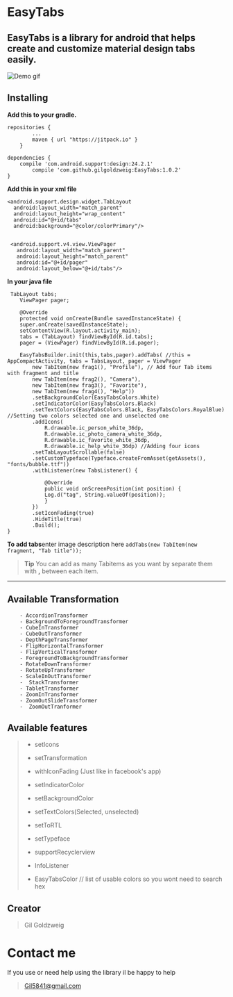 EasyTabs
===================


EasyTabs is a library for android that helps create and customize material design tabs easily.
----------
![Demo gif](https://raw.githubusercontent.com/gilgoldzweig/EasyTabs/master/Mediafiles/slidingtablayout.gif)

Installing
-------------

**Add this to your gradle.**

    repositories {
			...
			maven { url "https://jitpack.io" }
		}

	dependencies {
 		compile 'com.android.support:design:24.2.1'
	        compile 'com.github.gilgoldzweig:EasyTabs:1.0.2'
	}


**Add this in your xml file**

    <android.support.design.widget.TabLayout
      android:layout_width="match_parent"
      android:layout_height="wrap_content"
      android:id="@+id/tabs"
      android:background="@color/colorPrimary"/>


     <android.support.v4.view.ViewPager
       android:layout_width="match_parent"
       android:layout_height="match_parent"
       android:id="@+id/pager"
       android:layout_below="@+id/tabs"/>

**In your java file**

	 TabLayout tabs;
	    ViewPager pager;

	    @Override
	    protected void onCreate(Bundle savedInstanceState) {
		super.onCreate(savedInstanceState);
		setContentView(R.layout.activity_main);
		tabs = (TabLayout) findViewById(R.id.tabs);
		pager = (ViewPager) findViewById(R.id.pager);

		EasyTabsBuilder.init(this,tabs,pager).addTabs( //this = AppCompactActivity, tabs = TabsLayout, pager = ViewPager
			new TabItem(new frag1(), "Profile"), // Add four Tab items with fragment and title
			new TabItem(new frag2(), "Camera"),
			new TabItem(new frag3(), "Favorite"),
			new TabItem(new frag4(), "Help"))
			.setBackgroundColor(EasyTabsColors.White)
			.setIndicatorColor(EasyTabsColors.Black)
			.setTextColors(EasyTabsColors.Black, EasyTabsColors.RoyalBlue) //Setting two colors selected one and unselected one
			.addIcons(
				R.drawable.ic_person_white_36dp,
				R.drawable.ic_photo_camera_white_36dp,
				R.drawable.ic_favorite_white_36dp,
				R.drawable.ic_help_white_36dp) //Adding four icons
			.setTabLayoutScrollable(false)
			.setCustomTypeface(Typeface.createFromAsset(getAssets(), "fonts/bubble.ttf"))
			.withListener(new TabsListener() {

			    @Override
			    public void onScreenPosition(int position) {
				Log.d("tag", String.valueOf(position));
			    }
			})
			.setIconFading(true)
			.HideTitle(true)
			.Build();
    }


**To add tabs**enter image description here 
 `addTabs(new TabItem(new fragment, "Tab title"));`
> **Tip** 
> You can add as many Tabitems as you want by separate them with **,** between each item.

----------


Available Transformation
-------------------


		- AccordionTransformer
   		- BackgroundToForegroundTransformer
   		- CubeInTransformer
		- CubeOutTransformer
	   	- DepthPageTransformer
	   	- FlipHorizontalTransformer
		- FlipVerticalTransformer
		- ForegroundToBackgroundTransformer
		- RotateDownTransformer
		- RotateUpTransformer
		- ScaleInOutTransformer
		-  StackTransformer
		- TabletTransformer
		- ZoomInTransformer
		- ZoomOutSlideTransformer
		-  ZoomOutTranformer


Available features
-------------------
>    - setIcons
>    - setTransformation
> 
>    - withIconFading (Just like in facebook's app)
> 
>    - setIndicatorColor
> 
>    - setBackgroundColor
>    
>    - setTextColors(Selected, unselected)
> 
>    - setToRTL
>   
>    - setTypeface
>    
>    - supportRecyclerview
> 
>    - InfoListener
> 
>    - EasyTabsColor // list of usable colors so you wont need to search hex

  

Creator
-------
> Gil Goldzweig


Contact me
=======
If you use or need help using the library il be happy to help
> Gil5841@gmail.com

